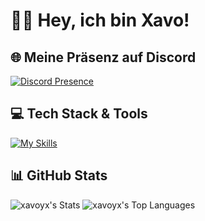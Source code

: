 # 👋🏼 Hey, ich bin Xavo!
## 🌐 Meine Präsenz auf Discord

[![Discord Presence](https://lanyard.cnrad.dev/api/1314991090616766564)](https://discord.com/users/1314991090616766564)

## 💻 Tech Stack & Tools

[![My Skills](https://skillicons.dev/icons?i=python,nodejs,pycharm,webstorm,discord)](https://skillicons.dev)

## 📊 GitHub Stats
![xavoyx's Stats](https://github-readme-stats.vercel.app/api?username=xavoyx&theme=tokyonight&show_icons=true&hide_border=false&count_private=true) ![xavoyx's Top Languages](https://github-readme-stats.vercel.app/api/top-langs/?username=xavoyx&theme=tokyonight&show_icons=true&hide_border=false&layout=compact)

